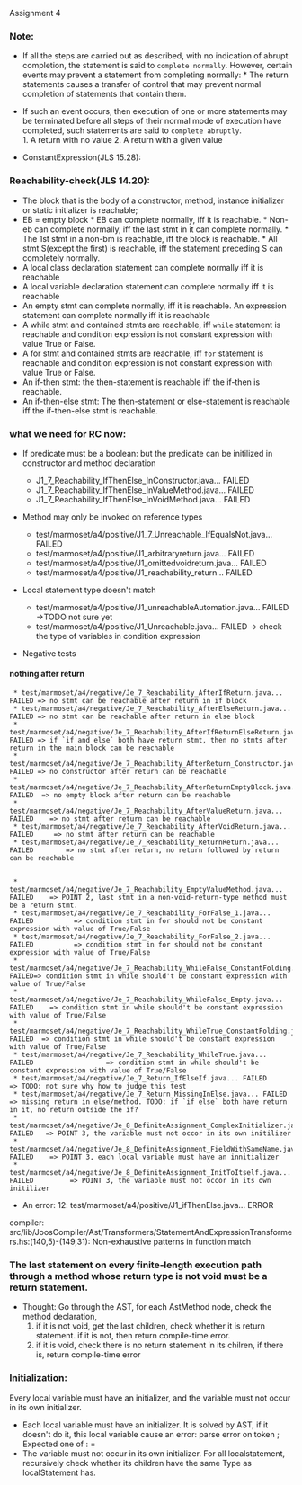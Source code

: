 Assignment 4 
### Note:
* If all the steps are carried out as described, with no indication of abrupt completion, the statement is said to `complete normally`. However, certain events may prevent a statement from completing normally: 
		* The return statements causes a transfer of control that may prevent normal completion of statements that contain them.
* If such an event occurs, then execution of one or more statements may be terminated before all steps of their normal mode of execution have completed, such statements are said to `complete abruptly`.	
		1. A return with no value
        2. A return with a given value

* ConstantExpression(JLS 15.28): 



### Reachability-check(JLS 14.20):
* The block that is the body of a constructor, method, instance initializer or static initializer is reachable; 
* EB = empty block
		* EB can complete normally, iff it is reachable.
		* Non-eb can complete normally, iff the last stmt in it can complete normally.
		* The 1st stmt in a non-bm is reachable, iff the block is reachable.
		* All stmt S(except the first) is reachable, iff the statement preceding S can completely normally.
* A local class declaration statement can complete normally iff it is reachable
* A local variable declaration statement can complete normally iff it is reachable
* An empty stmt can complete normally, iff it is reachable. An expression statement can complete normally iff it is reachable
* A while stmt and contained stmts are reachable, iff `while` statement is reachable and condition expression is not constant expression with value True or False.
* A for stmt and contained stmts are reachable, iff `for` statement is reachable and condition expression is not constant expression with value True or False.
* An if-then stmt: the then-statement is reachable iff the if-then is reachable.
* An if-then-else stmt: The then-statement or else-statement is reachable iff the if-then-else stmt is reachable. 

### what we need for RC now:
* If predicate must be a boolean: but the predicate can be initilized in constructor and method declaration 
     * J1_7_Reachability_IfThenElse_InConstructor.java... FAILED
     * J1_7_Reachability_IfThenElse_InValueMethod.java... FAILED
     * J1_7_Reachability_IfThenElse_InVoidMethod.java... FAILED
  
* Method may only be invoked on reference types
     * test/marmoset/a4/positive/J1_7_Unreachable_IfEqualsNot.java... FAILED
     * test/marmoset/a4/positive/J1_arbitraryreturn.java... FAILED
     * test/marmoset/a4/positive/J1_omittedvoidreturn.java... FAILED
     * test/marmoset/a4/positive/J1_reachability_return... FAILED

* Local statement type doesn't match
     * test/marmoset/a4/positive/J1_unreachableAutomation.java... FAILED   ->TODO not sure yet
     * test/marmoset/a4/positive/J1_Unreachable.java... FAILED   -> check the type of variables in condition expression
     
* Negative tests
#### nothing after return
     * test/marmoset/a4/negative/Je_7_Reachability_AfterIfReturn.java... FAILED => no stmt can be reachable after return in if block
     * test/marmoset/a4/negative/Je_7_Reachability_AfterElseReturn.java... FAILED => no stmt can be reachable after return in else block
     * test/marmoset/a4/negative/Je_7_Reachability_AfterIfReturnElseReturn.java... FAILED => if `if and else` both have return stmt, then no stmts after return in the main block can be reachable
     * test/marmoset/a4/negative/Je_7_Reachability_AfterReturn_Constructor.java... FAILED => no constructor after return can be reachable
     * test/marmoset/a4/negative/Je_7_Reachability_AfterReturnEmptyBlock.java... FAILED  => no empty block after return can be reachable
     * test/marmoset/a4/negative/Je_7_Reachability_AfterValueReturn.java... FAILED    => no stmt after return can be reachable
     * test/marmoset/a4/negative/Je_7_Reachability_AfterVoidReturn.java... FAILED     => no stmt after return can be reachable
     * test/marmoset/a4/negative/Je_7_Reachability_ReturnReturn.java... FAILED        => no stmt after return, no return followed by return can be reachable
     
     
     * test/marmoset/a4/negative/Je_7_Reachability_EmptyValueMethod.java... FAILED    => POINT 2, last stmt in a non-void-return-type method must be a return stmt.
     * test/marmoset/a4/negative/Je_7_Reachability_ForFalse_1.java... FAILED          => condition stmt in for should not be constant expression with value of True/False
     * test/marmoset/a4/negative/Je_7_Reachability_ForFalse_2.java... FAILED          => condition stmt in for should not be constant expression with value of True/False
     * test/marmoset/a4/negative/Je_7_Reachability_WhileFalse_ConstantFolding.java... FAILED=> condition stmt in while should't be constant expression with value of True/False 
     * test/marmoset/a4/negative/Je_7_Reachability_WhileFalse_Empty.java... FAILED    => condition stmt in while should't be constant expression with value of True/False
     * test/marmoset/a4/negative/Je_7_Reachability_WhileTrue_ConstantFolding.java... FAILED  => condition stmt in while should't be constant expression with value of True/False
     * test/marmoset/a4/negative/Je_7_Reachability_WhileTrue.java... FAILED                  => condition stmt in while should't be constant expression with value of True/False
     * test/marmoset/a4/negative/Je_7_Return_IfElseIf.java... FAILED                         => TODO: not sure why how to judge this test
     * test/marmoset/a4/negative/Je_7_Return_MissingInElse.java... FAILED                    => missing return in else/method. TODO: if `if else` both have return in it, no return outside the if? 
     * test/marmoset/a4/negative/Je_8_DefiniteAssignment_ComplexInitializer.java... FAILED   => POINT 3, the variable must not occor in its own initilizer
     * test/marmoset/a4/negative/Je_8_DefiniteAssignment_FieldWithSameName.java... FAILED    => POINT 3, each local variable must have an innitializer
     * test/marmoset/a4/negative/Je_8_DefiniteAssignment_InitToItself.java... FAILED         => POINT 3, the variable must not occor in its own initilizer

* An error:
12: test/marmoset/a4/positive/J1_ifThenElse.java... ERROR 

compiler: src/lib/JoosCompiler/Ast/Transformers/StatementAndExpressionTransformers.hs:(140,5)-(149,31): Non-exhaustive patterns in function match


### The last statement on every finite-length execution path through a method whose return type is not void must be a return statement. 
 * Thought: Go through the AST, for each AstMethod node, check the method declaration, 
    1. if it is not void, get the last children, check whether it is return statement. if it is not, then return compile-time error.
    2. if it is void, check there is no return statement in its chilren, if there is, return compile-time error
 

### Initialization:
Every local variable must have an initializer, and the variable must not occur in its own initializer.
* Each local variable must have an initializer. It is solved by AST, if it doesn't do it, this local variable cause an error: parse error on token ; Expected one of : =
* The variable must not occur in its own initializer. For all localstatement, recursively check whether its children have the same Type as localStatement has.














